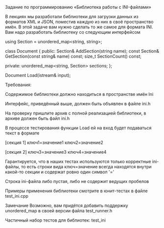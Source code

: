 Задание по программированию
«Библиотека работы с INI-файлами»
 

В лекциях мы разработали библиотеки для загрузки данных из форматов XML и JSON, поместив каждую из них в своё пространство имён. В этой задаче вам нужно сделать то же самое для формата INI. Вам надо разработать библиотеку со следующим интерфейсом 

using Section = unordered_map<string, string>;

class Document {
public:
  Section& AddSection(string name);
  const Section& GetSection(const string& name) const;
  size_t SectionCount() const;

private:
  unordered_map<string, Section> sections;
};

Document Load(istream& input);
 

Требования:

Содержимое библиотеки должно находиться в пространстве имён Ini

Интерфейс, приведённый выше, должен быть объявлен в файле ini.h

На проверку пришлите архив с полной реализацией библиотеки, в архиве должен быть файл ini.h

В процессе тестирования функции Load ей на вход будет подаваться текст в формате

 

[секция 1]
ключ1=значение1
ключ2=значение2

[секция 2]
ключ3=значение3
ключ4=значение4
 

Гарантируется, что в наших тестах используются только корректные ini-файлы, то есть строки вида ключ=значение всегда находятся внутри какой-то секции и содержат ровно один символ '='

Строка ini-файла либо пустая, либо не содержит ведущих пробелов

Примеры применения библиотеки смотрите в юнит-тестах в файле test_ini.cpp

 
Замечание
Возможно, вам придётся добавить поддержку unordered_map в своей версии файла test_runner.h

Частичный набор тестов для библиотек:
test_ini